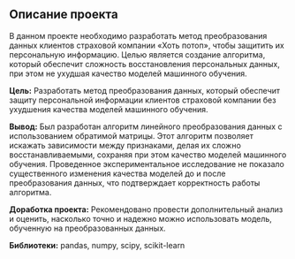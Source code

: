 ## Описание проекта

В данном проекте необходимо разработать метод преобразования данных клиентов страховой компании «Хоть потоп», чтобы защитить их персональную информацию. Целью является создание алгоритма, который обеспечит сложность восстановления персональных данных, при этом не ухудшая качество моделей машинного обучения.

**Цель:** Разработать метод преобразования данных, который обеспечит защиту персональной информации клиентов страховой компании без ухудшения качества моделей машинного обучения.

**Вывод:** Был разработан алгоритм линейного преобразования данных с использованием обратимой матрицы. Этот алгоритм позволяет искажать зависимости между признаками, делая их сложно восстанавливаемыми, сохраняя при этом качество моделей машинного обучения. Проведенное экспериментальное исследование не показало существенного изменения качества моделей до и после преобразования данных, что подтверждает корректность работы алгоритма.

**Доработка проекта:** Рекомендовано провести дополнительный анализ и оценить, насколько точно и надежно можно использовать модель, обученную на преобразованных данных.

**Библиотеки:** pandas, numpy, scipy, scikit-learn